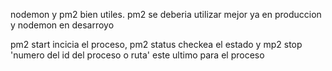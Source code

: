 nodemon y pm2 bien utiles. pm2 se deberia utilizar mejor ya en produccion y nodemon en desarroyo

pm2 start incicia el proceso, pm2 status checkea el estado y mp2 stop 'numero del id del proceso o ruta' este ultimo para el proceso